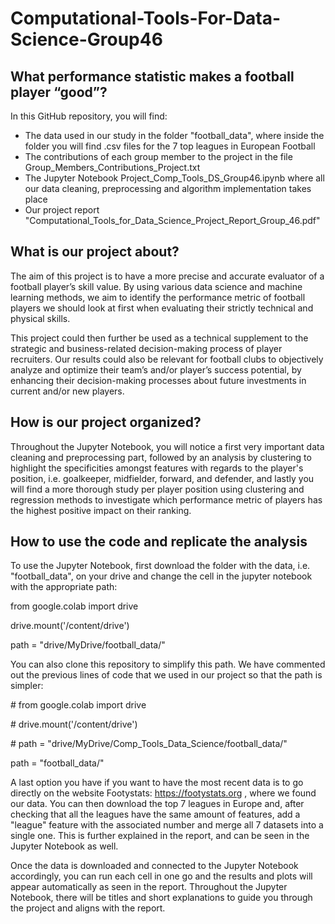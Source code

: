 # Computational-Tools-For-Data-Science-Group46
## What performance statistic makes a football player “good”?

In this GitHub repository, you will find:
- The data used in our study in the folder "football_data", where inside the folder you will find .csv files for the 7 top leagues in European Football
- The contributions of each group member to the project in the file Group_Members_Contributions_Project.txt
- The Jupyter Notebook Project_Comp_Tools_DS_Group46.ipynb where all our data cleaning, preprocessing and algorithm implementation takes place
- Our project report "Computational_Tools_for_Data_Science_Project_Report_Group_46.pdf"

## What is our project about?
The aim of this project is to have a more precise and accurate evaluator of a football player’s skill value. By using various data science and machine learning methods, we aim to identify the performance metric of football players we should look at first when evaluating their strictly technical and physical skills. 

This project could then further be used as a technical supplement to the strategic and business-related decision-making process of player recruiters. Our results could also be relevant for football clubs to objectively analyze and optimize their team’s and/or player’s success potential, by enhancing their decision-making processes about future investments in current and/or new players.

## How is our project organized?
Throughout the Jupyter Notebook, you will notice a first very important data cleaning and preprocessing part, followed by an analysis by clustering to highlight the specificities amongst features with regards to the player's position, i.e. goalkeeper, midfielder, forward, and defender, and lastly you will find a more thorough study per player position using clustering and regression methods to investigate which performance metric of players has the highest positive impact on their ranking.

## How to use the code and replicate the analysis
To use the Jupyter Notebook, first download the folder with the data, i.e. "football_data", on your drive and change the cell in the jupyter notebook with the appropriate path:

from google.colab import drive

drive.mount('/content/drive')

path = "drive/MyDrive/football_data/"

You can also clone this repository to simplify this path. We have commented out the previous lines of code that we used in our project so that the path is simpler:

\# from google.colab import drive

\# drive.mount('/content/drive')

\# path = "drive/MyDrive/Comp_Tools_Data_Science/football_data/"

path = "football_data/"

A last option you have if you want to have the most recent data is to go directly on the website Footystats: https://footystats.org , where we found our data. You can then download the top 7 leagues in Europe and, after checking that all the leagues have the same amount of features, add a "league" feature with the associated number and merge all 7 datasets into a single one. This is further explained in the report, and can be seen in the Jupyter Notebook as well.

Once the data is downloaded and connected to the Jupyter Notebook accordingly, you can run each cell in one go and the results and plots will appear automatically as seen in the report. Throughout the Jupyter Notebook, there will be titles and short explanations to guide you through the project and aligns with the report.
